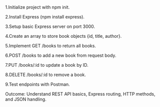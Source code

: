 1.Initialize project with npm init.

2.Install Express (npm install express).

3.Setup basic Express server on port 3000.

4.Create an array to store book objects {id, title, author}.

5.Implement GET /books to return all books.

6.POST /books to add a new book from request body.

7.PUT /books/:id to update a book by ID.

8.DELETE /books/:id to remove a book.

9.Test endpoints with Postman.


Outcome: Understand REST API basics, Express routing, HTTP methods, and JSON handling.
